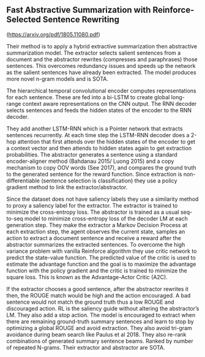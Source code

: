 ## Fast Abstractive Summarization with Reinforce-Selected Sentence Rewriting
(https://arxiv.org/pdf/1805.11080.pdf)

Their method is to apply a hybrid extractive summarization then abstractive summarization model. 
The extractor selects salient sentences from a document and the abstractor rewrites (compresses and paraphrases) those sentences. 
This overcomes redundancy issues and speeds up the network as the salient sentences have already been extracted. 
The model produces more novel n-gram models and is SOTA. 

The hierarchical temporal convolutional encoder computes representations for each sentence. 
These are fed into a bi-LSTM to create global long-range context aware representations on the CNN output. 
The RNN decoder selects sentences and feeds the hidden states of the encoder to the RNN decoder. 

They add another LSTM-RNN which is a Pointer network that extracts sentences recurrently. 
At each time step the LSTM-RNN decoder does a 2-hop attention that first attends over the hidden states of the 
encoder to get a context vector and then attends to hidden states again to get extraction probabilities. 
The abstractor generates a sentence using a standard encoder-aligner method (Bahdanau 2015/ Luong 2015) 
and a copy mechanism to copy OOV words (See 2017), and compares the ground truth to the generated sentence for the reward function. 
Since extraction is non-differentiable (sentence selection is classification) they use a 
policy gradient method to link the extractor/abstractor. 

Since the dataset does not have saliency labels they use a similarity method to proxy a saliency label for the extractor. 
The extractor is trained to minimize the cross-entropy loss. The abstractor is trained as a usual seq-to-seq model to 
minimize cross-entropy loss of the decoder LM at each generation step. They make the extractor a Markov Decision Process 
at each extraction step, the agent observes the current state, samples an action to extract a document sentence and 
receive a reward after the abstractor summarizes the extracted sentences. To overcome the high variance problem with 
vanilla Reinforce algorithm they use critic network to predict the state-value function. The predicted value of the 
critic is used to estimate the advantage function and the goal is to maximize the advantage function with the policy 
gradient and the critic is trained to minimize the square loss. This is known as the Advantage-Actor Critic (A2C). 

If the extractor chooses a good sentence, after the abstractor rewrites it then, the ROUGE match would be high and 
the action encouraged. A bad sentence would not match the ground truth thus a low ROUGE and discouraged action. 
RL is the saliency guide without altering the abstractor’s LM. They also add a stop action. The model is encouraged to 
extract when there are remaining ground-truth summary sentences and learn to stop by optimizing a global ROUGE and 
avoid extraction. They also avoid tri-gram avoidance during beam search like Paulus et al 2018. They also re-rank 
combinations of generated summary sentence beams. Ranked by number of repeated N-grams. Their extractor and abstractor are SOTA.
